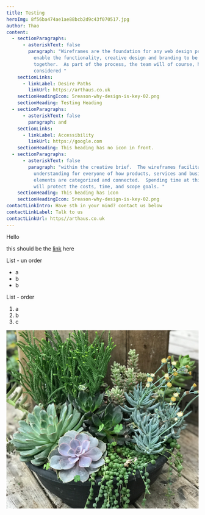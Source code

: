 ```yaml
---
title: Testing
heroImg: 8f56ba474ae1ae88bcb2d9c43f070517.jpg
author: Thao
content:
  - sectionParagraphs:
      - asteriskText: false
        paragraph: "Wireframes are the foundation for any web design projects, they
          enable the functionality, creative design and branding to be addressed
          together.  As part of the process, the team will of course, have
          considered "
    sectionLinks:
      - linkLabel: Desire Paths
        linkUrl: https://arthaus.co.uk
    sectionHeadingIcon: 5reason-why-design-is-key-02.png
    sectionHeading: Testing Heading
  - sectionParagraphs:
      - asteriskText: false
        paragraph: and
    sectionLinks:
      - linkLabel: Accessibility
        linkUrl: https://google.com
    sectionHeading: This heading has no icon in front.
  - sectionParagraphs:
      - asteriskText: false
        paragraph: "within the creative brief.  The wireframes facilitate an early
          understanding for everyone of how products, services and business
          elements are categorized and connected.  Spending time at this stage
          will protect the costs, time, and scope goals. "
    sectionHeading: This heading has icon
    sectionHeadingIcon: 5reason-why-design-is-key-02.png
contactLinkIntro: Have sth in your mind? contact us below
contactLinkLabel: Talk to us
contactLinkUrl: https//arthaus.co.uk
---
```

Hello

this should be the [link](https://www.arthaus.co.uk) here 

List - un order

* a
* b
* b

List - order

1. a
2. b
3. c

![plants](altums-succulent-planter-1.jpg "Plants")